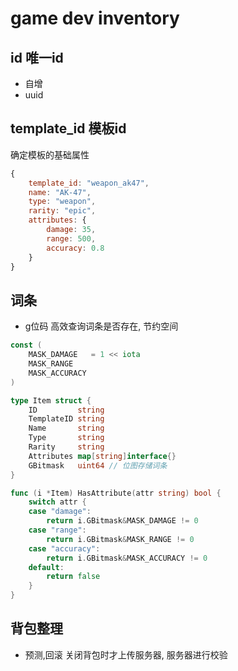 # game dev inventory

## id 唯一id

- 自增
- uuid

## template_id 模板id

确定模板的基础属性

```js
{
    template_id: "weapon_ak47",
    name: "AK-47",
    type: "weapon",
    rarity: "epic",
    attributes: {
        damage: 35,
        range: 500,
        accuracy: 0.8
    }
}
```

## 词条

- g位码 高效查询词条是否存在, 节约空间

```go
const (
    MASK_DAMAGE   = 1 << iota
    MASK_RANGE
    MASK_ACCURACY
)

type Item struct {
    ID         string
    TemplateID string
    Name       string
    Type       string
    Rarity     string
    Attributes map[string]interface{}
    GBitmask   uint64 // 位图存储词条
}

func (i *Item) HasAttribute(attr string) bool {
    switch attr {
    case "damage":
        return i.GBitmask&MASK_DAMAGE != 0
    case "range":
        return i.GBitmask&MASK_RANGE != 0
    case "accuracy":
        return i.GBitmask&MASK_ACCURACY != 0
    default:
        return false
    }
}
```

## 背包整理

- 预测,回滚 关闭背包时才上传服务器, 服务器进行校验



